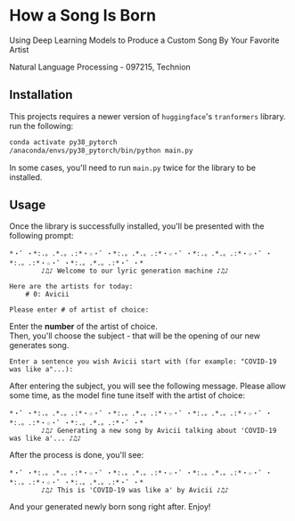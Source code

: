 # How a Song Is Born
Using Deep Learning Models to Produce a Custom Song By Your Favorite Artist

Natural Language Processing - 097215, Technion

## Installation
This projects requires a newer version of `huggingface`'s `tranformers` library. <br>
run the following:

```bash
conda activate py38_pytorch
/anaconda/envs/py38_pytorch/bin/python main.py
```
In some cases, you'll need to run `main.py` twice for the library to be installed.

## Usage
Once the library is successfully installed, you'll be presented with the following prompt:
```
*・゜・*:.。.*.。.:*・☆・゜・*:.。.*.。.:*・☆・゜・*:.。.*.。.:*・☆・゜・*:.。.:*・☆・゜・*:.。.*.。.:*・゜・*
		♪♫♪ Welcome to our lyric generation machine ♪♫♪

Here are the artists for today:
	# 0: Avicii

Please enter # of artist of choice:
```

Enter the <b>number</b> of the artist of choice.<br>
Then, you'll choose the subject - that will be the opening of our new generates song.

```
Enter a sentence you wish Avicii start with (for example: "COVID-19 was like a"...):
```

After entering the subject, you will see the following message. Please allow some time, as the model fine tune itself with the artist of choice:
```
*・゜・*:.。.*.。.:*・☆・゜・*:.。.*.。.:*・☆・゜・*:.。.*.。.:*・☆・゜・*:.。.:*・☆・゜・*:.。.*.。.:*・゜・*
		♪♫♪ Generating a new song by Avicii talking about 'COVID-19 was like a'... ♪♫♪
```

After the process is done, you'll see:
```
*・゜・*:.。.*.。.:*・☆・゜・*:.。.*.。.:*・☆・゜・*:.。.*.。.:*・☆・゜・*:.。.:*・☆・゜・*:.。.*.。.:*・゜・*
		♪♫♪ This is 'COVID-19 was like a' by Avicii ♪♫♪
```
And your generated newly born song right after. Enjoy!
